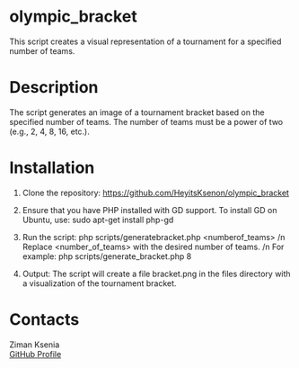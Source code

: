 # olympic_bracket
This script creates a visual representation of a tournament for a specified number of teams.

# Description
The script generates an image of a tournament bracket based on the specified number of teams. The number of teams must be a power of two (e.g., 2, 4, 8, 16, etc.).

# Installation
1. Clone the repository:
   https://github.com/HeyitsKsenon/olympic_bracket


3. Ensure that you have PHP installed with GD support.
   To install GD on Ubuntu, use:
     sudo apt-get install php-gd

4. Run the script:
 php scripts/generatebracket.php <numberof_teams> /n
Replace <number_of_teams> with the desired number of teams.  /n
For example: php scripts/generate_bracket.php 8


5. Output:
   The script will create a file bracket.png in the files directory with a visualization of the tournament bracket.

# Contacts
Ziman Ksenia  
[GitHub Profile](https://github.com/HeyitsKsenon)
